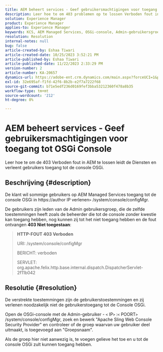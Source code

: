 ```yaml
---
title: AEM beheert services - Geef gebruikersmachtigingen voor toegang tot OSGi Console
description: Leer hoe te om 403 problemen op te lossen Verboden fout in AEM Beheerde diensten.
solution: Experience Manager
product: Experience Manager
applies-to: Experience Manager
keywords: KCS, AEM Managed Services, OSGi-console, Admin-gebruikersgroep
resolution: Resolution
internal-notes: null
bug: false
article-created-by: Eshaa Tiwari
article-created-date: 10/25/2023 3:52:21 PM
article-published-by: Eshaa Tiwari
article-published-date: 11/22/2023 2:33:29 PM
version-number: 2
article-number: KA-20657
dynamics-url: https://adobe-ent.crm.dynamics.com/main.aspx?forceUCI=1&pagetype=entityrecord&etn=knowledgearticle&id=e930c879-4e73-ee11-9ae7-6045bd0063aa
exl-id: 32e695af-f1fd-42f6-8b2b-e2f7a7222f68
source-git-commit: b71e5edf236d0169fef3bba53212360f478a8b35
workflow-type: tm+mt
source-wordcount: '212'
ht-degree: 0%

---
```


# AEM beheert services - Geef gebruikersmachtigingen voor toegang tot OSGi Console


Leer hoe te om de 403 Verboden fout in AEM te lossen leidt de Diensten en verleent gebruikers toegang tot de console OSGi.

## Beschrijving {#description}


De klant wil sommige gebruikers op AEM Managed Services toegang tot de console OSGi in https://author IP verlenen`>` /system/console/configMgr.

De gebruikers zijn leden van de Admin gebruikersgroep, die de zelfde toestemmingen heeft zoals de beheerder die tot de console zonder kwestie kan toegang hebben, nog kunnen zij tot het niet toegang hebben en de fout ontvangen <b>403 Niet toegestaan</b>:


> <b>HTTP-FOUT 403 Verboden</b>
> 
> URI: /system/console/configMgr
> 
> BERICHT: verboden
> 
> SERVLET: org.apache.felix.http.base.internal.dispatch.DispatcherServlet-2f11b042



## Resolutie {#resolution}


De verstrekte toestemmingen zijn de gebruikerstoestemmingen en zij verlenen noodzakelijk niet de gebruikerstoegang tot de Console OSGi.

Open de OSGi-console met de Admin-gebruiker - `<` IP`>` :`<` POORT`>` /system/console/configMgr, zoek en bewerk &quot;Apache Sling Web Console Security Provider&quot; en controleer of de groep waarvan uw gebruiker deel uitmaakt, is toegevoegd aan &quot;Groepsnaam&quot;.

Als de groep hier niet aanwezig is, te voegen gelieve het toe en u tot de console OSGi zult kunnen toegang hebben.
